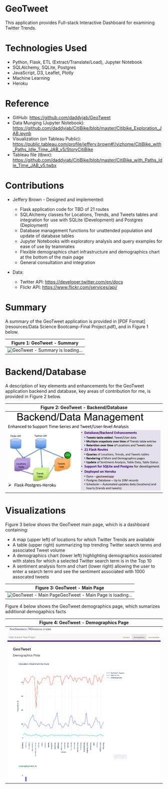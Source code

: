 # GeoTweet

This application provides Full-stack Interactive Dashboard for examining Twitter Trends.

# Technologies Used

* Python, Flask, ETL (Extract/Translate/Load), Jupyter Notebook
* SQLAlchemy, SQLite, Postgres
* JavaScript, D3, Leaflet, Plotly
* Machine Learning
* Heroku

# Reference

* GitHub: https://github.com/daddyjab/GeoTweet
* Data Munging (Jupyter Notebook): https://github.com/daddyjab/CitiBike/blob/master/Citibike_Exploration_JAB.ipynb
* Visualization (on Tableau Public): https://public.tableau.com/profile/jeffery.brown#!/vizhome/CitiBike_with_Paths_Idle_Time_JAB_v5/StoryCitiBike
* Tableau file (tbwx): https://github.com/daddyjab/CitiBike/blob/master/CitiBike_with_Paths_Idle_Time_JAB_v5.twbx

# Contributions

* Jeffery Brown - Designed and implemented:
    * Flask application code for TBD of 21 routes
    * SQLAlchemy classes for Locations, Trends, and Tweets tables and integration for use with SQLite (Development) and Postgres (Deployment)
    * Database management functions for unattended population and update of database tables
    * Jupyter Notebooks with exploratory analysis and query examples for ease of use by teammates
    * Flexible demographics chart infrastructure and demographics chart at the bottom of the main page
    * General consultation and integration

* Data:
    * Twitter API: https://developer.twitter.com/en/docs
    * Flickr API: https://www.flickr.com/services/api/


# Summary

A summary of the GeoTweet application is provided in [PDF Format](resources/Data Science Bootcamp-Final Project.pdf), and in Figure 1 below.

| Figure 1: GeoTweet - Summary |
|----------|
| ![GeoTweet - Summary is loading...](docs/Data_Science_Bootcamp_Final_Project_Summary.gif "Figure 1: GeoTweet - Summary") |

# Backend/Database

A description of key elements and enhancements for the GeoTweet application backend and database, key areas of contribution for me, is provided in Figure 2 below.

| Figure 2: GeoTweet - Backend/Database |
|----------|
| ![GeoTweet - Backend/Database is loading...](docs/GeoTweet-Backend_Database.png "Figure 2: GeoTweet - Backend/Database") |

# Visualizations

Figure 3 below shows the GeoTweet main page, which is a dashboard containing:

* A map (upper left) of locations for which Twitter Trends are available
* A table (upper right) summarizing top trending Twitter search terms and associated Tweet volume
* A demographics chart (lower left) highlighting demographics associated with states for which a selected Twitter search term is in the Top 10
* A sentiment analysis form and chart (lower right) allowing the user to enter a search term and see the sentiment associated with 1000 assocated tweets

| Figure 3: GeoTweet - Main Page |
|----------|
| ![GeoTweet - Main PageGeoTweet - Main Page is loading...](docs/GeoTweet-visualization-screenshot.gif "Figure 3: GeoTweet - Main Page") |

Figure 4 below shows the GeoTweet demographics page, which sumarizes additional demogaphics facts

| Figure 4: GeoTweet - Demographics Page |
|----------|
| ![GeoTweet - Main PageGeoTweet - Demographics Page is loading...](docs/GeoTweet-visualization-demographics-page.png "Figure 4: GeoTweet - Demographics Page") |